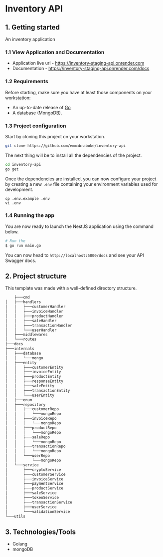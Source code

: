 # Inventory API

## 1. Getting started

An inventory application

### 1.1 View Application and Documentation

- Application live url - https://inventory-staging-api.onrender.com
- Documentation - https://inventory-staging-api.onrender.com/docs

### 1.2 Requirements

Before starting, make sure you have at least those components on your workstation:

- An up-to-date release of [Go](https://go.dev/doc/install) 
- A database (MongoDB).

### 1.3 Project configuration

Start by cloning this project on your workstation.

```sh
git clone https://github.com/emmabraboke/inventory-api 
```

The next thing will be to install all the dependencies of the project.

```sh
cd inventory-api
go get 
```

Once the dependencies are installed, you can now configure your project by creating a new `.env` file containing your environment variables used for development.

```
cp .env.example .env
vi .env
```

### 1.4 Running the app

You are now ready to launch the NestJS application using the command below.

```sh
# Run the
$ go run main.go

```

You can now head to `http://localhost:5000/docs` and see your API Swagger docs.

## 2. Project structure

This template was made with a well-defined directory structure.

```sh
    ├───cmd
│   ├───handlers
│   │   ├───customerHandler      
│   │   ├───invoiceHandler       
│   │   ├───productHandler       
│   │   ├───saleHandler
│   │   ├───transactionHandler
│   │   └───userHandler
│   ├───middlewares
│   └───routes
├───docs
├───internals
│   ├───database
│   │   └───mongo
│   ├───entity
│   │   ├───customerEntity
│   │   ├───invoiceEntity
│   │   ├───productEntity
│   │   ├───responseEntity
│   │   ├───saleEntity
│   │   ├───transactionEntity
│   │   └───userEntity
│   ├───enum
│   ├───repository
│   │   ├───customerRepo
│   │   │   └───mongoRepo
│   │   ├───invoiceRepo
│   │   │   └───mongoRepo
│   │   ├───productRepo
│   │   │   └───mongoRepo
│   │   ├───saleRepo
│   │   │   └───mongoRepo
│   │   ├───transactionRepo
│   │   │   └───mongoRepo
│   │   └───userRepo
│   │       └───mongoRepo
│   └───service
│       ├───cryptoService
│       ├───customerService
│       ├───invoiceService
│       ├───paymentService
│       ├───productService
│       ├───saleService
│       ├───tokenService
│       ├───transactionService
│       ├───userService
│       └───validationService
└───utils
```


## 3. Technologies/Tools

- Golang
- mongoDB
